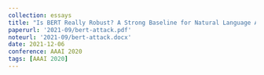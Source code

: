 ```yaml
---
collection: essays
title: "Is BERT Really Robust? A Strong Baseline for Natural Language Attack on Text Classification and Entailment"
paperurl: '2021-09/bert-attack.pdf'
noteurl: '2021-09/bert-attack.docx'
date: 2021-12-06
conference: AAAI 2020
tags: [AAAI 2020]
---
```



